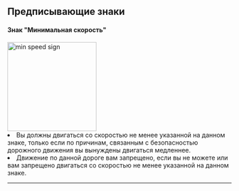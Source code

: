 ## Предписывающие знаки

#### Знак "Минимальная скорость"

<img src="/img/min_speed.png" alt="min speed sign" width="200"/>

<li>Вы должны двигаться со скоростью не менее указанной на данном знаке, только если по причинам, связанным с безопасностью дорожного движения вы вынуждены двигаться медленнее.</li>
<li>Движение по данной дороге вам запрещено, если вы не можете или вам запрещено двигаться со скоростью не менее указанной на данном знаке.</li>

---